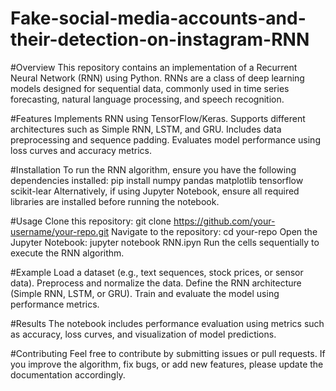 # Fake-social-media-accounts-and-their-detection-on-instagram-RNN

#Overview
This repository contains an implementation of a Recurrent Neural Network (RNN) using Python. RNNs are a class of deep learning models designed for sequential data, commonly used in time series forecasting, natural language processing, and speech recognition.


#Features
Implements RNN using TensorFlow/Keras.
Supports different architectures such as Simple RNN, LSTM, and GRU.
Includes data preprocessing and sequence padding.
Evaluates model performance using loss curves and accuracy metrics.


#Installation
To run the RNN algorithm, ensure you have the following dependencies installed:
pip install numpy pandas matplotlib tensorflow scikit-lear
Alternatively, if using Jupyter Notebook, ensure all required libraries are installed before running the notebook.

#Usage
Clone this repository:
git clone https://github.com/your-username/your-repo.git
Navigate to the repository:
cd your-repo
Open the Jupyter Notebook:
jupyter notebook RNN.ipyn
Run the cells sequentially to execute the RNN algorithm.



#Example
Load a dataset (e.g., text sequences, stock prices, or sensor data).
Preprocess and normalize the data.
Define the RNN architecture (Simple RNN, LSTM, or GRU).
Train and evaluate the model using performance metrics.


#Results
The notebook includes performance evaluation using metrics such as accuracy, loss curves, and visualization of model predictions.


#Contributing
Feel free to contribute by submitting issues or pull requests. If you improve the algorithm, fix bugs, or add new features, please update the documentation accordingly.

